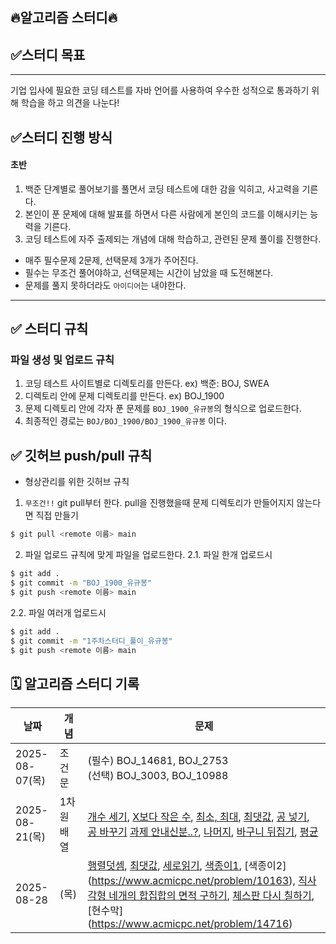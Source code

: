 ## 🔥알고리즘 스터디🔥

## ✅스터디 목표
-------
기업 입사에 필요한 코딩 테스트를 자바 언어를 사용하여 우수한 성적으로 통과하기 위해 학습을 하고 의견을 나눈다!

## ✅스터디 진행 방식
#### 초반
1. 백준 단계별로 풀어보기를 풀면서 코딩 테스트에 대한 감을 익히고, 사고력을 기른다.
2. 본인이 푼 문제에 대해 발표를 하면서 다른 사람에게 본인의 코드를 이해시키는 능력을 기른다.
3. 코딩 테스트에 자주 출제되는 개념에 대해 학습하고, 관련된 문제 풀이를 진행한다.

- 매주 필수문제 2문제, 선택문제 3개가 주어진다.
- 필수는 무조건 풀어야하고, 선택문제는 시간이 남았을 때 도전해본다.
- 문제를 풀지 못하더라도 `아이디어`는 내야한다.
---


## ✅ 스터디 규칙

### 파일 생성 및 업로드 규칙
1. 코딩 테스트 사이트별로 디렉토리를 만든다. ex) 백준: BOJ, SWEA
2. 디렉토리 안에 문제 디렉토리를 만든다. ex) BOJ_1900 
3. 문제 디렉토리 안에 각자 푼 문제를 `BOJ_1900_유규봉`의 형식으로 업로드한다.
4. 최종적인 경로는 `BOJ/BOJ_1900/BOJ_1900_유규봉` 이다.


## ✅ 깃허브 push/pull 규칙
- 형상관리를 위한 깃허브 규칙
1. `무조건!!` git pull부터 한다. pull을 진행했을때 문제 디렉토리가 만들어지지 않는다면 직접 만들기
```bash
$ git pull <remote 이름> main
```

2. 파일 업로드 규칙에 맞게 파일을 업로드한다.
2.1. 파일 한개 업로드시
```bash
$ git add .
$ git commit -m "BOJ_1900_유규봉"
$ git push <remote 이름> main
```
2.2. 파일 여러개 업로드시
```bash
$ git add .
$ git commit -m "1주차스터디_풀이_유규봉"
$ git push <remote 이름> main
```

## 🗓️ 알고리즘 스터디 기록
|날짜|개념|문제|
|-------|-------|-----|
|2025-08-07(목)|조건문|(필수) BOJ_14681, BOJ_2753<br>(선택) BOJ_3003, BOJ_10988|
|2025-08-21(목)|1차원배열|[개수 세기](https://www.acmicpc.net/problem/10807), [X보다 작은 수](https://www.acmicpc.net/problem/10871), [최소, 최대](https://www.acmicpc.net/problem/10871), [최댓값](https://www.acmicpc.net/problem/2562), [공 넣기](https://www.acmicpc.net/problem/10810), [공 바꾸기](https://www.acmicpc.net/problem/10813) [과제 안내신분..?](https://www.acmicpc.net/problem/5597), [나머지](https://www.acmicpc.net/problem/3052), [바구니 뒤집기](https://www.acmicpc.net/problem/10811), [평균](https://www.acmicpc.net/problem/1546)|
|2025-08-28|(목)|[행렬덧셈](https://www.acmicpc.net/problem/2738), [최댓값](https://www.acmicpc.net/problem/2566), [세로읽기](https://www.acmicpc.net/problem/10798), [색종이1](https://www.acmicpc.net/problem/2563), [색종이2] (https://www.acmicpc.net/problem/10163), [직사각형 네개의 합집합의 면적 구하기](https://www.acmicpc.net/problem/2669), [체스판 다시 칠하기](https://www.acmicpc.net/problem/1018), [현수막] (https://www.acmicpc.net/problem/14716)|
